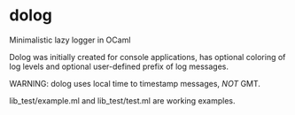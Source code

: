 dolog
=====

Minimalistic lazy logger in OCaml

Dolog was initially created for console applications, has
optional coloring of log levels and optional
user-defined prefix of log messages.

WARNING: dolog uses local time to timestamp messages, _NOT_ GMT.

lib_test/example.ml and lib_test/test.ml are working examples.
